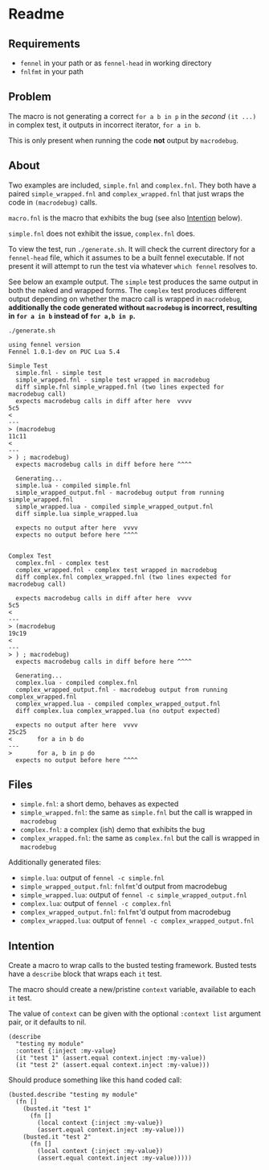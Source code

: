 # Readme

Requirements
---

- `fennel` in your path or as `fennel-head` in working directory
- `fnlfmt` in your path

Problem
---

The macro is not generating a correct `for a b in p` in the *second* `(it ...)`
in complex test, it outputs in incorrect iterator, `for a in b`.

This is only present when running the code **not** output by `macrodebug`.

About
---

Two examples are included, `simple.fnl` and `complex.fnl`. They both have a
paired `simple_wrapped.fnl` and `complex_wrapped.fnl` that just wraps the code
in `(macrodebug)` calls.

`macro.fnl` is the macro that exhibits the bug (see also [Intention](#intention) below).

`simple.fnl` does not exhibit the issue, `complex.fnl` does.

To view the test, run `./generate.sh`. It will check the current directory for
a `fennel-head` file, which it assumes to be a built fennel executable. If not
present it will attempt to run the test via whatever `which fennel` resolves
to.

See below an example output. The `simple` test produces the same output in both
the naked and wrapped forms. The `complex` test produces different output depending on
whether the macro call is wrapped in `macrodebug`, **additionally the code
generated without `macrodebug` is incorrect, resulting in `for a in b` instead
of `for a,b in p`.**

```
./generate.sh

using fennel version
Fennel 1.0.1-dev on PUC Lua 5.4

Simple Test
  simple.fnl - simple test
  simple_wrapped.fnl - simple test wrapped in macrodebug
  diff simple.fnl simple_wrapped.fnl (two lines expected for macrodebug call)
  expects macrodebug calls in diff after here  vvvv
5c5
< 
---
> (macrodebug
11c11
< 
---
> ) ; macrodebug)
  expects macrodebug calls in diff before here ^^^^

  Generating...
  simple.lua - compiled simple.fnl
  simple_wrapped_output.fnl - macrodebug output from running simple_wrapped.fnl
  simple_wrapped.lua - compiled simple_wrapped_output.fnl
  diff simple.lua simple_wrapped.lua

  expects no output after here  vvvv
  expects no output before here ^^^^


Complex Test
  complex.fnl - complex test
  complex_wrapped.fnl - complex test wrapped in macrodebug
  diff complex.fnl complex_wrapped.fnl (two lines expected for macrodebug call)

  expects macrodebug calls in diff after here  vvvv
5c5
< 
---
> (macrodebug
19c19
< 
---
> ) ; macrodebug)
  expects macrodebug calls in diff before here ^^^^

  Generating...
  complex.lua - compiled complex.fnl
  complex_wrapped_output.fnl - macrodebug output from running complex_wrapped.fnl
  complex_wrapped.lua - compiled complex_wrapped_output.fnl
  diff complex.lua complex_wrapped.lua (no output expected)

  expects no output after here  vvvv
25c25
<       for a in b do
---
>       for a, b in p do
  expects no output before here ^^^^
```

Files
---

- `simple.fnl`: a short demo, behaves as expected
- `simple_wrapped.fnl`: the same as `simple.fnl` but the call is wrapped in `macrodebug`
- `complex.fnl`: a complex (ish) demo that exhibits the bug
- `complex_wrapped.fnl`: the same as `complex.fnl` but the call is wrapped in `macrodebug`

Additionally generated files:

- `simple.lua`: output of `fennel -c simple.fnl`
- `simple_wrapped_output.fnl`: `fnlfmt`'d output from macrodebug
- `simple_wrapped.lua`: output of `fennel -c simple_wrapped_output.fnl`
- `complex.lua`: output of `fennel -c complex.fnl`
- `complex_wrapped_output.fnl`: `fnlfmt`'d output from macrodebug
- `complex_wrapped.lua`: output of `fennel -c complex_wrapped_output.fnl`

Intention
---

Create a macro to wrap calls to the busted testing framework. Busted tests have
a `describe` block that wraps each `it` test.

The macro should create a new/pristine `context` variable, available to each
`it` test.

The value of `context` can be given with the optional `:context list` argument
pair, or it defaults to nil.

```fnl
(describe
  "testing my module"
  :context {:inject :my-value}
  (it "test 1" (assert.equal context.inject :my-value))
  (it "test 2" (assert.equal context.inject :my-value)))
```

Should produce something like this hand coded call:

```fnl
(busted.describe "testing my module"
  (fn []
    (busted.it "test 1"
      (fn []
        (local context {:inject :my-value})
        (assert.equal context.inject :my-value)))
    (busted.it "test 2"
      (fn []
        (local context {:inject :my-value})
        (assert.equal context.inject :my-value)))))
```
